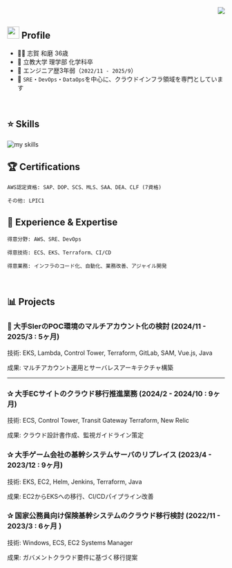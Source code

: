 <!-- 1. GitHub usernameを変更 -->
<div align="right">
  <img src="https://komarev.com/ghpvc/?username=username" />
</div>


<!-- 2. プロフィールや連絡先を変更 -->
## <img src="https://media.giphy.com/media/hvRJCLFzcasrR4ia7z/giphy.gif" width="28"> Profile

- 🧑‍💻 志賀 和磨 36歳
- 🏫 立教大学 理学部 化学科卒
- 🌱 エンジニア歴3年弱（`2022/11 - 2025/9`）
- 🌈 `SRE`・`DevOps`・`DataOps`を中心に、クラウドインフラ領域を専門としています
<br>

<!-- 3. 好きな技術スタックに変更 -->
<!-- ライトモート：theme=light, ダークモート：theme=dark -->
<!-- アイコンの選択肢一覧：https://arc.net/l/quote/zizyykfh -->
## ⭐️ Skills
<img alt="my skills" src="https://skillicons.dev/icons?theme=dark&perline=7&i=aws,gcp,terraform,k8s,go,ts," />

## 🏆 Certifications

 
```
AWS認定資格: SAP、DOP、SCS、MLS、SAA、DEA、CLF (7資格)

その他: LPIC1
```

## 💼 Experience & Expertise

 
```
得意分野: AWS、SRE、DevOps

得意技術: ECS、EKS、Terraform、CI/CD

得意業務: インフラのコード化、自動化、業務改善、アジャイル開発
```
<br> 

## 📊 Projects


### 💫 大手SlerのPOC環境のマルチアカウント化の検討 (2024/11 - 2025/3 : 5ヶ月)

技術: EKS, Lambda, Control Tower, Terraform, GitLab, SAM, Vue.js, Java

成果: マルチアカウント運用とサーバレスアーキテクチャ構築

--------------------------------------------------------------------

### ✰ 大手ECサイトのクラウド移行推進業務 (2024/2 - 2024/10 : 9ヶ月)

技術: ECS, Control Tower, Transit Gateway Terraform, New Relic

成果: クラウド設計書作成、監視ガイドライン策定

 

### ✰ 大手ゲーム会社の基幹システムサーバのリプレイス (2023/4 - 2023/12 : 9ヶ月)

技術: EKS, EC2, Helm, Jenkins, Terraform, Java

成果: EC2からEKSへの移行、CI/CDパイプライン改善

 

### ✰ 国家公務員向け保険基幹システムのクラウド移行検討 (2022/11 - 2023/3 : 6ヶ月 )

技術: Windows, ECS, EC2 Systems Manager

成果: ガバメントクラウド要件に基づく移行提案

